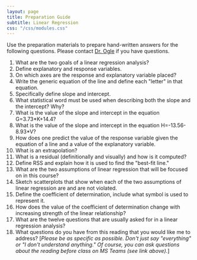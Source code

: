 ```yaml
---
layout: page
title: Preparation Guide
subtitle: Linear Regression
css: "/css/modules.css"
---
```


<div class="alert alert-warning">
Use the preparation materials to prepare hand-written answers for the following questions. Please contact <a href="https://teams.microsoft.com/l/channel/19%3ad26a8cc37740458aaf93fe10815c9eb1%40thread.tacv2/Questions%2520-%2520Preparation%2520Guide?groupId=1c605bf3-86b9-4b57-8b0c-1753c67bf54a&tenantId=b70d8bab-80b6-4766-b5da-fcfdabdf71c7" target="_blank">Dr. Ogle</a> if you have questions.
</div>

1. What are the two goals of a linear regression analysis?
1. Define explanatory and response variables.
1. On which axes are the response and explanatory variable placed?
1. Write the generic equation of the line and define each "letter" in that equation.
1. Specifically define slope and intercept.
1. What statistical word must be used when describing both the slope and the intercept? Why?
1. What is the value of the slope and intercept in the equation G=3.73*K+14.4?
1. What is the value of the slope and intercept in the equation H=-13.56-8.93*V?
1. How does one predict the value of the response variable given the equation of a line and a value of the explanatory variable.
1. What is an extrapolation?
1. What is a residual (definitionally and visually) and how is it computed?
1. Define RSS and explain how it is used to find the "best-fit line."
1. What are the two assumptions of linear regression that will be focused on in this course?
1. Sketch scatterplots that show when each of the two assumptions of linear regression are and are not violated.
1. Define the coefficient of determination, include what symbol is used to represent it.
1. How does the value of the coefficient of determination change with increasing strength of the linear relationship?
1. What are the twelve questions that are usually asked for in a linear regression analysis?
1. What questions do you have from this reading that you would like me to address? [*Please be as specific as possible. Don't just say "everything" or "I don't understand anything." Of course, you can ask questions about the reading before class on MS Teams (see link above).*]
